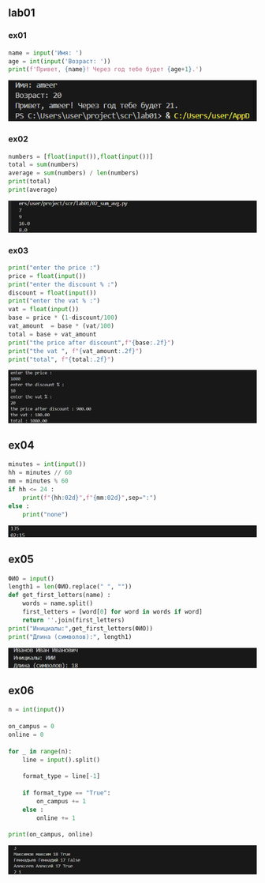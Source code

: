 
## lab01

### ex01

```python
name = input('Имя: ')
age = int(input('Возраст: '))
print(f'Привет, {name}! Через год тебе будет {age+1}.')
```

![alt text](./images/lab01/image-1.png)





### ex02

```python
numbers = [float(input()),float(input())]
total = sum(numbers)
average = sum(numbers) / len(numbers)
print(total)
print(average)
```

![alt text](./images/lab01/image-2.png)





### ex03

```python
print("enter the price :")
price = float(input())
print("enter the discount % :")
discount = float(input())
print("enter the vat % :")
vat = float(input())
base = price * (1-discount/100)
vat_amount  = base * (vat/100)
total = base + vat_amount
print("the price after discount",f"{base:.2f}")
print("the vat ", f"{vat_amount:.2f}")
print("total", f"{total:.2f}")
```

![alt text](./images/lab01/image-3.png)





## ex04

```python
minutes = int(input())
hh = minutes // 60
mm = minutes % 60
if hh <= 24 :
    print(f"{hh:02d}",f"{mm:02d}",sep=":")
else :
    print("none")
```

![alt text](./images/lab01/image-4.png)





## ex05

```python
ФИО = input()
length1 = len(ФИО.replace(" ", ""))
def get_first_letters(name) :
    words = name.split()
    first_letters = [word[0] for word in words if word]
    return ''.join(first_letters)
print("Инициалы:",get_first_letters(ФИО))
print("Длина (символов):", length1)
```

![alt text](./images/lab01/image.png)





## ex06

```python
n = int(input())

on_campus = 0
online = 0

for _ in range(n):
    line = input().split()

    format_type = line[-1]
    
    if format_type == "True":
        on_campus += 1
    else :
        online += 1

print(on_campus, online)
```

 ![alt text](./images/lab01/image-6.png)
